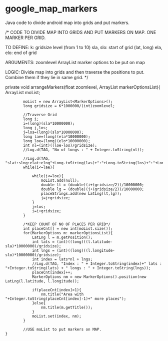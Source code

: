 google_map_markers
==================

Java code to divide android map into grids and put markers. 


/*
CODE TO DIVIDE MAP INTO GRIDS AND PUT MARKERS ON MAP. ONE MARKER PER GRID.

TO DEFINE:
k: gridsize level (from 1 to 10)
sla, slo: start of grid (lat, long)
ela, elo: end of grid

ARGUMENTS:
zoomlevel
ArrayList<MarkerOptions> marker options to be put on map

LOGIC:
Divide map into grids and then traverse the positions to put. Combine them if they lie in same grid.
*/


private void arrangeMarkers(float zoomlevel, ArrayList<MarkerOptions> markerOptionsList){
  		ArrayList<MarkerOptions> moList;
		
			moList = new ArrayList<MarkerOptions>();
			long gridsize = K*1000000/(int)zoomlevel;
			
			//Traverse Grid
			long i;
			i=(long)(sla*10000000);
			long j,los;
			j=los=(long)(slo*10000000);
			long lae=(long)(ela*10000000);
			long loe=(long)(elo*10000000);
			int nl=(int)((loe-los)/gridsize);
			//Log.d(TAG, "No of longs : " + Integer.toString(nl));
			
			//Log.d(TAG, "slat:slng:elat:elng"+Long.toString(las)+":"+Long.toString(los)+":"+Long.toString(lae)+":"+Long.toString(loe)+":");
			while(i<=lae){
				
				while(j<=loe){
					moList.add(null);
					double lt = (double)(i+(gridsize/2))/10000000;
					double lg = (double)(j+(gridsize/2))/10000000;
					placeStrings.add(new LatLng(lt,lg));
					j=j+gridsize;
				}
				j=los;
				i=i+gridsize;
			}

			/*KEEP COUNT OF NO OF PLACES PER GRID*/
			int placeCnt[] = new int[moList.size()];
			for(MarkerOptions m: markerOptionsList){
				LatLng l = m.getPosition();
				int lats = (int)((long)((l.latitude-sla)*10000000)/gridsize);
				int lngs = (int)((long)((l.longitude-slo)*10000000)/gridsize);
				int index = lats*nl + lngs;
				//Log.d(TAG, "Index : " + Integer.toString(index)+" lats : "+Integer.toString(lats) + " longs : " + Integer.toString(lngs));
				placeCnt[index]++;
				MarkerOptions nm = new MarkerOptions().position(new LatLng(l.latitude, l.longitude));
				
				if(placeCnt[index]>1){
					nm.title("Area with "+Integer.toString(placeCnt[index]-1)+" more places");
				}else{
					nm.title(m.getTitle());
				}
				moList.set(index, nm);
			}
		
			//USE moList to put markers on MAP.
	}
